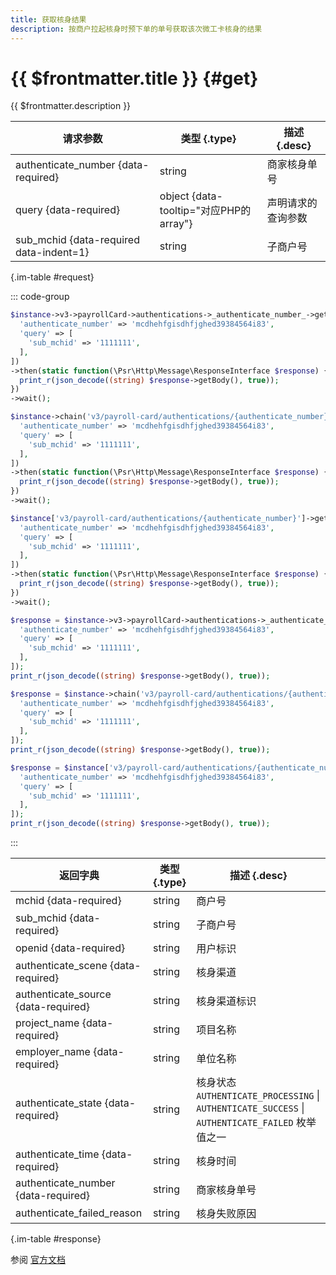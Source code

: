 ```yaml
---
title: 获取核身结果
description: 按商户拉起核身时预下单的单号获取该次微工卡核身的结果
---
```


# {{ $frontmatter.title }} {#get}

{{ $frontmatter.description }}

| 请求参数 | 类型 {.type} | 描述 {.desc}
| --- | --- | ---
| authenticate_number {data-required} | string | 商家核身单号
| query {data-required} | object {data-tooltip="对应PHP的array"} | 声明请求的查询参数
| sub_mchid {data-required data-indent=1} | string | 子商户号

{.im-table #request}

::: code-group

```php [异步纯链式]
$instance->v3->payrollCard->authentications->_authenticate_number_->getAsync([
  'authenticate_number' => 'mcdhehfgisdhfjghed39384564i83',
  'query' => [
    'sub_mchid' => '1111111',
  ],
])
->then(static function(\Psr\Http\Message\ResponseInterface $response) {
  print_r(json_decode((string) $response->getBody(), true));
})
->wait();
```

```php [异步声明式]
$instance->chain('v3/payroll-card/authentications/{authenticate_number}')->getAsync([
  'authenticate_number' => 'mcdhehfgisdhfjghed39384564i83',
  'query' => [
    'sub_mchid' => '1111111',
  ],
])
->then(static function(\Psr\Http\Message\ResponseInterface $response) {
  print_r(json_decode((string) $response->getBody(), true));
})
->wait();
```

```php [异步属性式]
$instance['v3/payroll-card/authentications/{authenticate_number}']->getAsync([
  'authenticate_number' => 'mcdhehfgisdhfjghed39384564i83',
  'query' => [
    'sub_mchid' => '1111111',
  ],
])
->then(static function(\Psr\Http\Message\ResponseInterface $response) {
  print_r(json_decode((string) $response->getBody(), true));
})
->wait();
```

```php [同步纯链式]
$response = $instance->v3->payrollCard->authentications->_authenticate_number_->get([
  'authenticate_number' => 'mcdhehfgisdhfjghed39384564i83',
  'query' => [
    'sub_mchid' => '1111111',
  ],
]);
print_r(json_decode((string) $response->getBody(), true));
```

```php [同步声明式]
$response = $instance->chain('v3/payroll-card/authentications/{authenticate_number}')->get([
  'authenticate_number' => 'mcdhehfgisdhfjghed39384564i83',
  'query' => [
    'sub_mchid' => '1111111',
  ],
]);
print_r(json_decode((string) $response->getBody(), true));
```

```php [同步属性式]
$response = $instance['v3/payroll-card/authentications/{authenticate_number}']->get([
  'authenticate_number' => 'mcdhehfgisdhfjghed39384564i83',
  'query' => [
    'sub_mchid' => '1111111',
  ],
]);
print_r(json_decode((string) $response->getBody(), true));
```

:::

| 返回字典 | 类型 {.type} | 描述 {.desc}
| --- | --- | ---
| mchid {data-required} | string | 商户号
| sub_mchid {data-required} | string | 子商户号
| openid {data-required} | string | 用户标识
| authenticate_scene {data-required} | string | 核身渠道
| authenticate_source {data-required} | string | 核身渠道标识
| project_name {data-required} | string | 项目名称
| employer_name {data-required} | string | 单位名称
| authenticate_state {data-required} | string | 核身状态<br/>`AUTHENTICATE_PROCESSING` \| `AUTHENTICATE_SUCCESS` \| `AUTHENTICATE_FAILED` 枚举值之一
| authenticate_time {data-required} | string | 核身时间
| authenticate_number {data-required} | string | 商家核身单号
| authenticate_failed_reason | string | 核身失败原因

{.im-table #response}

参阅 [官方文档](https://pay.weixin.qq.com/wiki/doc/apiv3_partner/Offline/apis/chapter4_1_4.shtml)
